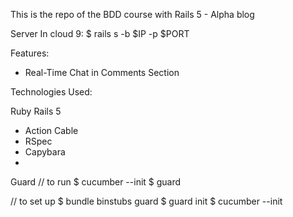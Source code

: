 This is the repo of the BDD course with Rails 5 - Alpha blog

Server
In cloud 9:
$ rails s -b $IP -p $PORT

Features:
* Real-Time Chat in Comments Section

Technologies Used:

Ruby
Rails 5
* Action Cable
* RSpec
* Capybara
* 


Guard
// to run
$ cucumber --init
$ guard

// to set up
$ bundle binstubs guard
$ guard init
$ cucumber --init